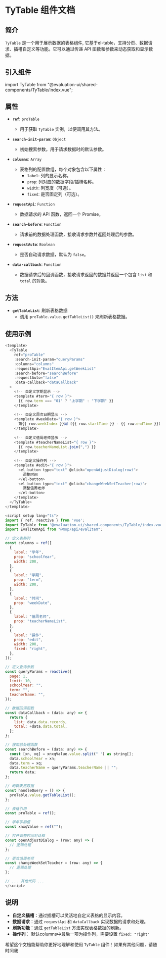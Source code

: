 # TyTable 组件文档

## 简介

`TyTable` 是一个用于展示数据的表格组件, 它基于el-table，支持分页、数据请求、插槽自定义等功能。它可以通过传递 API 函数和参数来动态获取和显示数据。

## 引入组件

import TyTable from "@evaluation-ui/shared-components/TyTable/index.vue";

## 属性

- **`ref`**: `proTable`
  - 用于获取 `TyTable` 实例，以便调用其方法。

- **`search-init-param`**: `Object`
  - 初始搜索参数，用于请求数据时的默认参数。

- **`columns`**: `Array`
  - 表格列的配置数组，每个对象包含以下属性：
    - `label`: 列的显示名称。
    - `prop`: 列对应的数据字段/插槽名称。
    - `width`: 列宽度（可选）。
    - `fixed`: 是否固定列（可选）。

- **`requestApi`**: `Function`
  - 数据请求的 API 函数，返回一个 Promise。

- **`search-before`**: `Function`
  - 请求前的数据处理函数，接收请求参数并返回处理后的参数。

- **`requestAuto`**: `Boolean`
  - 是否自动请求数据，默认为 `false`。

- **`data-callback`**: `Function`
  - 数据请求后的回调函数，接收请求返回的数据并返回一个包含 `list` 和 `total` 的对象。


## 方法

- **`getTableList`**: 刷新表格数据
  - 调用 `proTable.value.getTableList()` 来刷新表格数据。

## 使用示例

``` js
<template>
  <TyTable
    ref="proTable"
    :search-init-param="queryParams"
    :columns="columns"
    :requestApi="EvalItemApi.getWeekList"
    :search-before="searchBefore"
    :requestAuto="false"
    :data-callback="dataCallback"
  >
    <!-- 自定义学期显示 -->
    <template #term="{ row }">
      {{ row.term === "01" ? "上学期" : "下学期" }}
    </template>
    
    <!-- 自定义周次日期显示 -->
    <template #weekDate="{ row }">
      第{{ row.weekIndex }}周 ({{ row.startTime }} - {{ row.endTime }})
    </template>
    
    <!-- 自定义值周老师显示 -->
    <template #teacherNameList="{ row }">
      {{ row.teacherNameList.join(",") }}
    </template>
    
    <!-- 自定义操作列 -->
    <template #edit="{ row }">
      <el-button type="text" @click="openAdjustDialog(row)">
        调整时间
      </el-button>
      <el-button type="text" @click="changeWeekSetTeacher(row)">
        调整值周老师
      </el-button>
    </template>
  </TyTable>
</template>

<script setup lang="ts">
import { ref, reactive } from 'vue';
import TyTable from "@evaluation-ui/shared-components/TyTable/index.vue";
import EvalItemApi from "@mop/api/evalItem";

// 定义表格列
const columns = ref([
  {
    label: "学年",
    prop: "schoolYear",
    width: 200,
  },
  {
    label: "学期",
    prop: "term",
    width: 200,
  },
  {
    label: "时间",
    prop: "weekDate",
  },
  {
    label: "值周老师",
    prop: "teacherNameList",
  },
  {
    label: "操作",
    prop: "edit",
    width: 200,
    fixed: "right",
  },
]);

// 定义查询参数
const queryParams = reactive({
  page: 1,
  limit: 10,
  schoolYear: "",
  term: "",
  teacherName: "",
});

// 数据回调函数
const dataCallback = (data: any) => {
  return {
    list: data.data.records,
    total: +data.data.total,
  };
};

// 搜索前处理函数
const searchBefore = (data: any) => {
  const [xn, xq] = xnxqValue.value.split(" ") as string[];
  data.schoolYear = xn;
  data.term = xq;
  data.teacherName = queryParams.teacherName || "";
  return data;
};

// 刷新表格数据
const handleQuery = () => {
  proTable.value.getTableList();
};

// 表格引用
const proTable = ref();

// 学年学期值
const xnxqValue = ref("");

// 打开调整时间对话框
const openAdjustDialog = (row: any) => {
  // 逻辑处理
};

// 更改值周老师
const changeWeekSetTeacher = (row: any) => {
  // 逻辑处理
};

// ... 其他代码 ...
</script>
```

## 说明

- **自定义插槽**：通过插槽可以灵活地自定义表格的显示内容。
- **数据请求**：通过 `requestApi` 和 `dataCallback` 实现数据的请求和处理。
- **刷新功能**：通过 `getTableList` 方法实现表格数据的刷新。
- **操作列**： 默认columns中最后一项为操作列，需要设置 `fixed: "right"`

希望这个文档能帮助你更好地理解和使用 `TyTable` 组件！如果有其他问题，请随时问我
